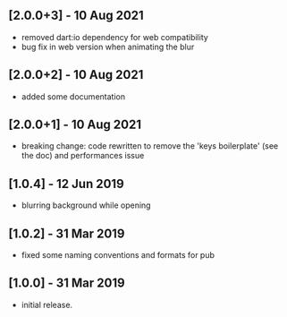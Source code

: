 ## [2.0.0+3] - 10 Aug 2021
* removed dart:io dependency for web compatibility
* bug fix in web version when animating the blur

## [2.0.0+2] - 10 Aug 2021
* added some documentation

## [2.0.0+1] - 10 Aug 2021
* breaking change: code rewritten to remove the 'keys boilerplate' (see the doc) and performances issue

## [1.0.4] - 12 Jun 2019
* blurring background while opening

## [1.0.2] - 31 Mar 2019
* fixed some naming conventions and formats for pub


## [1.0.0] - 31 Mar 2019
* initial release.